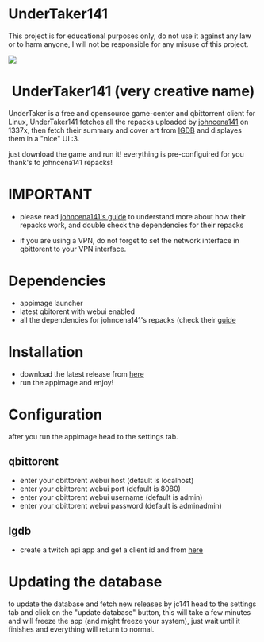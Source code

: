 # UnderTaker141

This project is for educational purposes only, do not use it against any law or to harm anyone, I will not be responsible for any misuse of this project.

<img src="https://i.imgur.com/mGkRVa2.jpg">

<h1 align="center">UnderTaker141 (very creative name)</h1>

UnderTaker is a free and opensource game-center and qbittorrent client for Linux, UnderTaker141 fetches all the repacks uploaded by [johncena141](https://1337x.to/user/johncena141/) on 1337x, then fetch their summary and cover art from [IGDB](igdb.com) and displayes them in a "nice" UI :3.

just download the game and run it! everything is pre-configuired for you thank's to  johncena141 repacks! <br />


# IMPORTANT

- please read [johncena141's guide](https://github.com/jc141x/jc141-bash/tree/master/setup) to understand more about how their repacks work, and double check the dependencies for their repacks

- if you are using a VPN, do not forget to set the network interface in qbittorent to your VPN interface.

# Dependencies
- appimage launcher
- latest qbitorent with webui enabled
- all the dependencies for johncena141's repacks (check their [guide](https://github.com/jc141x/jc141-bash/blob/master/setup/en/readme.md)

# Installation
- download the latest release from [here](https://github.com/AbdelrhmanNile/UnderTaker141/releases)
- run the appimage and enjoy!

# Configuration
after you run the appimage head to the settings tab.

## qbittorent
- enter your qbittorent webui host (default is localhost)
- enter your qbittorent webui port (default is 8080)
- enter your qbittorent webui username (default is admin)
- enter your qbittorent webui password (default is adminadmin)

## Igdb
- create a twitch api app and get a client id and from [here](https://dev.twitch.tv/console/apps/create)

# Updating the database
to update the database and fetch new releases by jc141 head to the settings tab and click on the "update database" button, this will take a few minutes and will freeze the app (and might freeze your system), just wait until it finishes and everything will return to normal.
